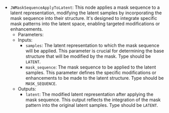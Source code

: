 - `JWMaskSequenceApplyToLatent`: This node applies a mask sequence to a latent representation, modifying the latent samples by incorporating the mask sequence into their structure. It's designed to integrate specific mask patterns into the latent space, enabling targeted modifications or enhancements.
    - Parameters:
    - Inputs:
        - `samples`: The latent representation to which the mask sequence will be applied. This parameter is crucial for determining the base structure that will be modified by the mask. Type should be `LATENT`.
        - `mask_sequence`: The mask sequence to be applied to the latent samples. This parameter defines the specific modifications or enhancements to be made to the latent structure. Type should be `MASK_SEQUENCE`.
    - Outputs:
        - `latent`: The modified latent representation after applying the mask sequence. This output reflects the integration of the mask pattern into the original latent samples. Type should be `LATENT`.
